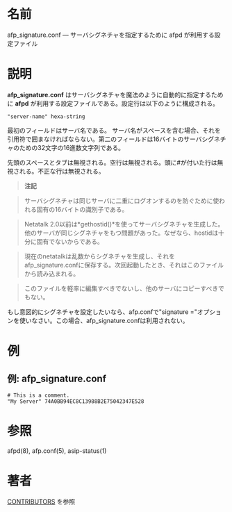 # 名前

afp_signature.conf — サーバシグネチャを指定するために afpd が利用する設定ファイル

# 説明

**afp_signature.conf** はサーバシグネチャを魔法のように自動的に指定するために **afpd** が利用する設定ファイルである。設定行は以下のように構成される。

    "server-name" hexa-string

最初のフィールドはサーバ名である。
サーバ名がスペースを含む場合、それを引用符で囲まなければならない。第二のフィールドは16バイトのサーバシグネチャのための32文字の16進数文字列である。

先頭のスペースとタブは無視される。空行は無視される。頭に#が付いた行は無視される。不正な行は無視される。

> **注記**

> サーバシグネチャは同じサーバに二重にログオンするのを防ぐために使われる固有の16バイトの識別子である。

> Netatalk
2.0以前は*gethostid()*を使ってサーバシグネチャを生成した。他のサーバが同じシグネチャをもつ問題があった。なぜなら、hostidは十分に固有でないからである。

> 現在のnetatalkは乱数からシグネチャを生成し、それをafp_signature.confに保存する。次回起動したとき、それはこのファイルから読み込まれる。

> このファイルを軽率に編集すべきでないし、他のサーバにコピーすべきでもない。

もし意図的にシグネチャを設定したいなら、afp.confで"signature ="オプションを使いなさい。この場合、afp_signature.confは利用されない。

# 例

## 例: afp_signature.conf

    # This is a comment.
    "My Server" 74A0BB94EC8C13988B2E75042347E528

# 参照

afpd(8), afp.conf(5), asip-status(1)

# 著者

[CONTRIBUTORS](https://netatalk.io/contributors) を参照

